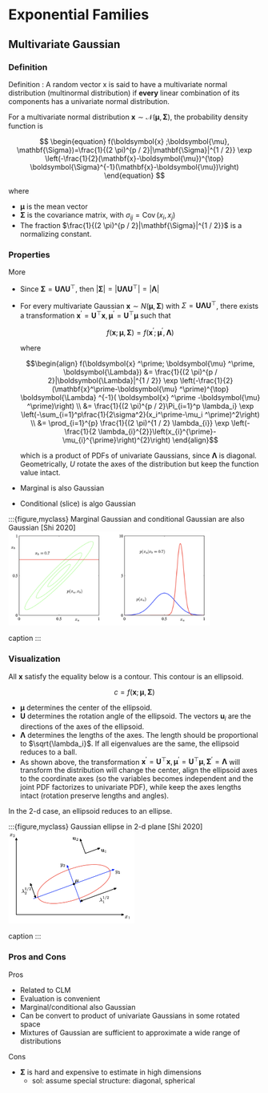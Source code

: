 # Exponential Families


## Multivariate Gaussian


### Definition

Definition
:  A random vector x is said to have a multivariate normal distribution (multinormal distribution) if **every** linear combination of its components has a univariate normal distribution.


For a multivariate normal distribution $\boldsymbol{x} \sim \mathcal{N}(\boldsymbol{\mu} , \boldsymbol{\Sigma} )$, the probability density function is


$$
\begin{equation}
f(\boldsymbol{x} ;\boldsymbol{\mu}, \mathbf{\Sigma})=\frac{1}{(2 \pi)^{p / 2}|\mathbf{\Sigma}|^{1 / 2}} \exp \left(-\frac{1}{2}(\mathbf{x}-\boldsymbol{\mu})^{\top} \boldsymbol{\Sigma}^{-1}(\mathbf{x}-\boldsymbol{\mu})\right)
\end{equation}
$$


where
- $\boldsymbol{\mu}$ is the mean vector
- $\boldsymbol{\Sigma}$ is the covariance matrix, with $\sigma_{ij} = \operatorname{Cov}\left( x_i, x_j \right)$
- The fraction $\frac{1}{(2 \pi)^{p / 2}|\mathbf{\Sigma}|^{1 / 2}}$ is a normalizing constant.

### Properties

More
- Since $\boldsymbol{\Sigma} = \boldsymbol{U} \boldsymbol{\Lambda} \boldsymbol{U} ^\top$, then $\left\vert \boldsymbol{\Sigma}  \right\vert = \left\vert \boldsymbol{U} \boldsymbol{\Lambda} \boldsymbol{U} ^\top  \right\vert = \left\vert \boldsymbol{\Lambda}  \right\vert$
- For every multivariate Gaussian $\boldsymbol{x} \sim N(\boldsymbol{\mu} , \boldsymbol{\Sigma} )$ with $\Sigma
  = \boldsymbol{U} \boldsymbol{\Lambda} \boldsymbol{U} ^\top$, there exists a transformation $\boldsymbol{x} ^\prime = \boldsymbol{U} ^\top \boldsymbol{x}, \boldsymbol{\mu} ^\prime= \boldsymbol{U} ^\top \boldsymbol{\mu}$ such that

  $$
  f(\boldsymbol{x} ; \boldsymbol{\mu}, \boldsymbol{\Sigma} ) = f(\boldsymbol{x} ^\prime; \boldsymbol{\mu} ^\prime, \boldsymbol{\Lambda})
  $$

  where

  $$\begin{align}
  f(\boldsymbol{x} ^\prime; \boldsymbol{\mu} ^\prime, \boldsymbol{\Lambda})
  &= \frac{1}{(2 \pi)^{p / 2}|\boldsymbol{\Lambda}|^{1 / 2}} \exp \left(-\frac{1}{2}(\mathbf{x}^\prime-\boldsymbol{\mu} ^\prime)^{\top} \boldsymbol{\Lambda} ^{-1}(
    \boldsymbol{x} ^\prime -\boldsymbol{\mu} ^\prime)\right) \\
  &=  \frac{1}{(2 \pi)^{p / 2}\Pi_{i=1}^p \lambda_i} \exp \left(-\sum_{i=1}^p\frac{1}{2\sigma^2}(x_i^\prime-\mu_i ^\prime)^2\right) \\
  &= \prod_{i=1}^{p} \frac{1}{(2 \pi)^{1 / 2} \lambda_{i}} \exp \left(-\frac{1}{2 \lambda_{i}^{2}}\left(x_{i}^{\prime}-\mu_{i}^{\prime}\right)^{2}\right)
  \end{align}$$

  which is a product of PDFs of univariate Gaussians, since $\boldsymbol{\Lambda}$ is diagonal. Geometrically, $U$ rotate the axes of the distribution but keep the function value intact.


- Marginal is also Gaussian
- Conditional (slice) is algo Gaussian

:::{figure,myclass} Marginal Gaussian and conditional Gaussian are also Gaussian [Shi 2020]
<img src="../imgs/gaussian-marginal-conditional.png" width = "80%" alt=""/>

caption
:::

### Visualization

All $\boldsymbol{x}$ satisfy the equality below is a contour. This contour is an ellipsoid.

$$
c = f(\boldsymbol{x} ;\boldsymbol{\mu}, \mathbf{\Sigma})
$$


- $\boldsymbol{\mu}$ determines the center of the ellipsoid.
- $\boldsymbol{U}$ determines the rotation angle of the ellipsoid. The vectors $\boldsymbol{u} _i$ are the directions of the axes of the ellipsoid.
- $\boldsymbol{\Lambda}$ determines the lengths of the axes. The length should be proportional to $\sqrt{\lambda_i}$. If all eigenvalues are the same, the ellipsoid reduces to a ball.
- As shown above, the transformation $\boldsymbol{x} ^\prime = \boldsymbol{U} ^\top \boldsymbol{x}, \boldsymbol{\mu} ^\prime = \boldsymbol{U} ^\top \boldsymbol{\mu}, \boldsymbol{\Sigma} ^\prime = \boldsymbol{\Lambda}$ will transform the distribution will change the center, align the ellipsoid axes to the coordinate axes (so the variables becomes independent and the joint PDF factorizes to univariate PDF), while keep the axes lengths intact (rotation preserve lengths and angles).

In the 2-d case, an ellipsoid reduces to an ellipse.

:::{figure,myclass} Gaussian ellipse in 2-d plane [Shi 2020]
<img src="../imgs/gaussian-2d.png" width = "50%" alt=""/>

caption
:::


### Pros and Cons

Pros
- Related to CLM
- Evaluation is convenient
- Marginal/conditional also Gaussian
- Can be convert to product of univariate Gaussians in some rotated space
- Mixtures of Gaussian are sufficient to approximate a wide range of distributions

Cons
- $\boldsymbol{\Sigma}$ is hard and expensive to estimate in high dimensions
  - sol: assume special structure: diagonal, spherical
